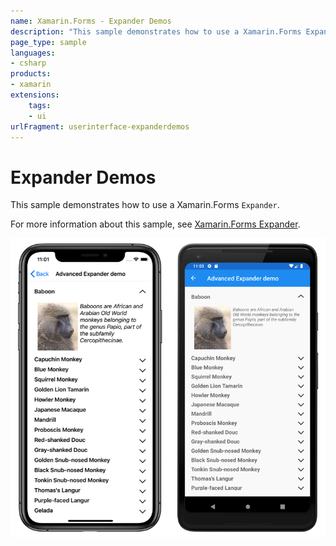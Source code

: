 ```yaml
---
name: Xamarin.Forms - Expander Demos
description: "This sample demonstrates how to use a Xamarin.Forms Expander (UI)"
page_type: sample
languages:
- csharp
products:
- xamarin
extensions:
    tags:
    - ui
urlFragment: userinterface-expanderdemos
---
```

# Expander Demos

This sample demonstrates how to use a Xamarin.Forms `Expander`.

For more information about this sample, see [Xamarin.Forms Expander](https://docs.microsoft.com/xamarin/xamarin-forms/user-interface/expander).

![Expander Demos application screenshot](Screenshots/01All.png "Expander Demos application screenshot")
